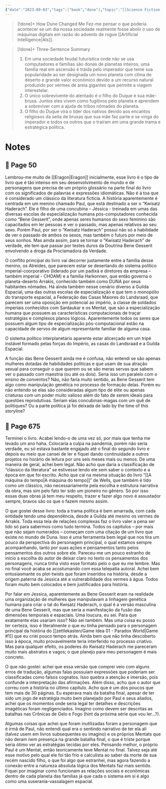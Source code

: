 ```yaml
---
{"date":"2023-09-03","tags":["book","done"],"topic":"[[Science Fiction]]","start":"2020-01-16","finish":"2021-01-18","author":"[[Frank Herbert]]","year":1965,"publish":true,"PassFrontmatter":true}
---
```


>[!done]+ How Dune Changed Me
>Fez-me pensar o que poderia acontecer se um dia nossa sociedade realmente fosse abolir o uso de máquinas digitais em razão do advento de rogue [[Artificial Intelligence\|AIs]]. 

>[!done]+ Three-Sentence Summary
>1. Em uma sociedade feudal futurística onde não se usa computadores e famílias são donas de planetas inteiros, uma família real em ascensão é traída pelo imperador que teme sua popularidade ao ser designada um novo planeta com clima de deserto e grande valor econômico devido a um recurso natural produzido por vermes de areia gigantes que permite a viagem interestelar.  
>2. O único sobrevivente do atentado é o filho do Duque e sua mãe-bruxa. Juntos eles vivem como fugitivos pelo planeta e aprendem a sobreviver com a ajuda de tribos nômades do planeta.  
>3. O filho do Duque vira o líder dos nativos devido aos encantos religiosos da seita de bruxas que sua mãe faz parte e se vinga do imperador e todos os outros que o traíram em uma grande trama e estratégica política.

# Notes

## 🔖 Page 50
Lembrou-me muito de [[Eragon\|Eragon]] inicialmente, esse livro é o tipo de livro que é tão intenso em seu desenvolvimento de mundo e de personagens que precisa de um próprio glossário na parte final do livro com os significados de palavras e expressões idiomáticas. Não é à toa que é considerado um clássico da literatura fictícia. A história aparentemente é centrada em um menino chamado Paul, que está destinado a ser o “Kwisatz Haderach”. Ele é filho de uma concubina – Jéssica - treinada em umas das diversas escolas de especialização humana pós-computadores conhecida como “Bene Gesserit”, onde apenas seres humanos do sexo feminino são capacitados em ler pessoas e ver o passado, mas apenas relativos ao seu sexo. Porém Paul, por ser o “Kwisatz Haderach” possui não só a habilidade de ver o passado de ambos os sexos, mas também o futuro por meio de seus sonhos. Mas ainda assim, para se tornar o “Kwisatz Haderach” de verdade, ele tem que passar por testes duros da Doutrina Bene Gesserit envolvendo a droga da Proclamadora da Verdade.

O conflito principal do livro vai decorrer justamente entre a família desse menino, os Atreides, que parecem estar se desertando do sistema político imperial-coorporativo (liderado por um padixá e diretores da empresa – também imperial - CHOAM) e a família Harkonnen, que então governa o planeta-deserto Arrakis, conhecido também como DUNA por seus habitantes nômades. Há ainda também nesse cenário diverso a Guilda Espacial, uma das outras escolas de especialização e que tem o monopólio do transporte espacial, a Federação das Casas Maiores do Landsraad, que parecem ser uma oposição em potencial ao império, a classe de soldados imperiais conhecidos com Sardaukar e os Mentat, que são a especialização humana que possuem as características computacionais de traçar estratégias e complexos planos lógicos. Aparentemente todos os seres que possuem algum tipo de especialização pós-computacional estão na capacidade de servos de algum representante familiar de alguma casa.

O sistema político interplanetário aparente estar alicerçado em um tripé instável formado pelas forças do Império, as casas do Landsraad e a Guilda Espacial.

A função das Bene Gesserit ainda me é confusa, não entendi se são apenas mulheres dotadas de habilidades políticas e que usam de sua atração sexual para conseguir o que querem ou se são meras servas que sabem ver o passado com maestria (ou até os dois). Seria isso um paralelo com o ensino de conventos? Não, não faria muito sentido, as Bene Gesserit tem algo como manipulação genética no processo de formação delas. Porém eu não entendo se elas são consideradas algum tipo de elite ou apenas criaturas com um poder muito valioso além do fato de serem ideais para questões reprodutivas. Seriam elas concubinas-magas com um quê de politiques? Ou a parte política já foi deixada de lado by the time of this storyline?
 
## 🔖 Page 675
Terminei o livro. Acabei lendo-o de uma vez só, por mais que tenha me levado um ano haha. Colocaria a culpa na pandemia, porém não seria verdade, eu só estava bastante engajado até o final do segundo livro e depois eu meio que cansei de ler e fiquei dando continuidade a outros projetos no horário de leitura por uns seis meses mais ou menos. De uma maneira de geral, achei bem legal. Não acho que daria a classificação de “clássico da literatura” se estivesse lendo ele sem saber o contexto e a época em que foi escrito. Acho que cai na mesma situação do livro “[[A máquina do tempo\|A máquina do tempo]]” de Wells, que também é tido como um clássico, não necessariamente pela escolha e estrutura narrativa da obra, mas sim pelo fato ter sido um pioneiro no gênero. Só por isso essas duas obras já tem meu respeito, trazer e fazer algo novo é assustador sempre, bravos são os que o fazem mesmo assim.

O que gostei desse livro: toda a trama política é bem amarrada, com cada entidade tendo uma dependência, desde a Guilda até mesmo os vermes de Arrakis. Toda essa teia de relações complexas faz o livro valer a pena ser lido só para sabermos como tudo termina. Todos os capítulos – por mais que não sejam numerados – começam com uma citação de um livro que existe no mundo de Duna. Isso é uma ferramenta bem legal que nos tira um pouco da perspectiva do personagem principal, o qual estamos sempre acompanhando, tanto por suas ações e pensamentos tanto pelos pensamentos dos outros sobre ele. Pareceu-me um pouco estranho de início a escolha do autor de deixar claro no texto os pensamentos dos personagens, nunca tinha visto esse formato pelo o que eu me lembre. Mas no final você acaba se acostumando com essa telepatia autoral. Achei bem entusiasmante os plot-twists que foram inseridos na história, desde a origem paterna da Jessica até a vulnerabilidade dos vermes à água. Todos foram muito bem colocados e bem justificados para história.

Por falar em Jessica, aparentemente as Bene Gesserit eram na realidade uma organização de mulheres que manipulavam a linhagem genética humana para criar o tal do Kwisatz Haderach, o qual é a versão masculina de uma Bene Gesserit, mas que seria a manifestação da fusão das dimensões temporais e espaciais. Uma loucura, eu sei. Para que exatamente elas usariam isso? Não sei também. Mas uma coisa eu posso ter certeza, isso é literalmente o que eu tinha pensado para o personagem principal da história do [[zettlekasten/Game Idea 01 - Paradox World\|Game #1]] que eu criei pouco tempo atrás. Ainda bem que não tinha descoberto isso à época, muito provavelmente teria interferido no processo criativo. Mas para qualquer efeito, os poderes do Kwisatz Haderach me pareceram muito mais abstratos e vagos; o que planejo para meu personagem é mais concreto.
 
O que não gostei: achei que essa versão que comprei veio com alguns erros de tradução, algumas falas possuíam expressões que poderiam ser classificadas como falsos cognatos. Isso quebra a atenção e imersão, pois confunde a interpretação das afirmações. Além disso, acho que o autor que correu com a história no último capítulo. Acho que é um dos poucos que tem mais de 30 páginas. Eu esperava mais da batalha final, apesar de ter sido um jogo de estratégia muito bem planejado por Paul e seus aliados, achei que os momentos onde seria legal ter detalhes e descrições imagéticas foram negligenciados. Imagino como devem ser descritas as batalhas nas Crônicas de Gelo e Fogo (hint da próxima série que vou ler...?). 

Algumas coisas que achei que foram inutilizadas foram a personagem que é irmã de Paul, não entendi qual era o sentindo narrativo de ter ela ali (talvez usem em livros subsequentes eu imagino) e os próprios Mentats que não deram nem presença na grande batalha final, o que é triste porque seria ótimo ver as estratégias tecidas por eles. Pensando melhor, o próprio Paul é um Mentat, então teoricamente teve Mentat no final. Talvez seja até esse motivo pelo qual ele foi tão frio e calculista ao saber da morte de sua recém nascido filho, o que foi algo que estranhei, mas agora fazendo a conexão entre a natureza absoluta lógica dos Mentats faz mais sentido. Fiquei por imaginar como funcionam as relações sociais e econômicas dentro de cada planeta das famílias já que cada o sistema em si é algo como uma suserania-vassalagem espacial.
